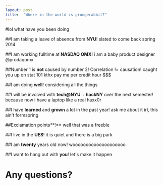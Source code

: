 ```yaml
---
layout: post
title:  "Where in the world is grungerabbit?"
---
```

#lol what have you been doing

##I am taking a leave of absence from **NYU**!
slated to come back spring 2014

##I am working fulltime at **NASDAQ OMX**! 
i am a baby product designer @prodaqomx

##Number 1 is **not** caused by number 2! Correlation != causation!
caught you up on stat 101 kthx pay me per credit hour $$$

##I am doing **well**!
considering all the things

##I will be involved with **tech@NYU** + **hackNY** over the next semester!
because now i have a laptop like a real haxx0r

##I have **learned** and **grown** a lot in the past year!
ask me about it irl, this ain't formspring

##Exclamation points**!**
well that was a freebie

##I live in the **UES**!
it is quiet and there is a big park

##I am **twenty** years old now!
woooooooooooooooooooo

##I want to hang out with **you**!
let's make it happen

# Any questions?